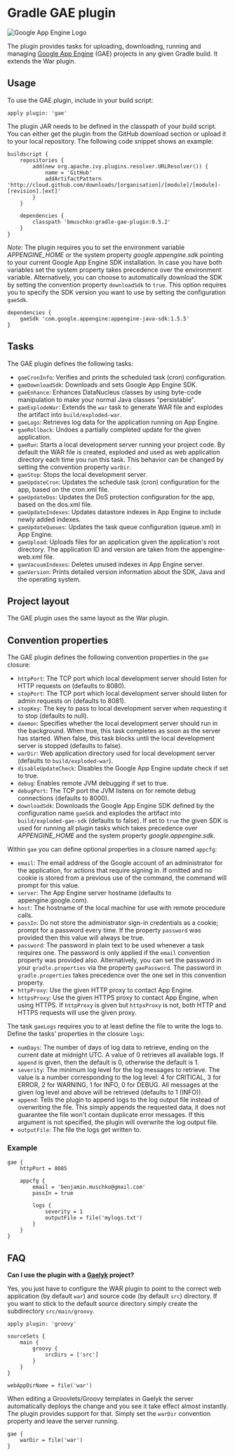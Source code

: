 # Gradle GAE plugin

![Google App Engine Logo](http://code.google.com/appengine/images/appengine_lowres.png)

The plugin provides tasks for uploading, downloading, running and managing [Google App Engine](http://code.google.com/appengine/)
(GAE) projects in any given Gradle build. It extends the War plugin.

## Usage

To use the GAE plugin, include in your build script:

    apply plugin: 'gae'

The plugin JAR needs to be defined in the classpath of your build script. You can either get the plugin from the GitHub
download section or upload it to your local repository. The following code snippet shows an example:

    buildscript {
        repositories {
            add(new org.apache.ivy.plugins.resolver.URLResolver()) {
                name = 'GitHub'
                addArtifactPattern 'http://cloud.github.com/downloads/[organisation]/[module]/[module]-[revision].[ext]'
            }
        }

        dependencies {
            classpath 'bmuschko:gradle-gae-plugin:0.5.2'
        }
    }

*Note:* The plugin requires you to set the environment variable _APPENGINE_HOME_ or the system property _google.appengine.sdk_
pointing to your current Google App Engine SDK installation. In case you have both variables set the system property takes
precedence over the environment variable. Alternatively, you can choose to automatically download the SDK by setting the
convention property `downloadSdk` to `true`. This option requires you to specify the SDK version you want to use by setting
the configuration `gaeSdk`.

    dependencies {
        gaeSdk 'com.google.appengine:appengine-java-sdk:1.5.5'
    }

## Tasks

The GAE plugin defines the following tasks:

* `gaeCronInfo`: Verifies and prints the scheduled task (cron) configuration.
* `gaeDownloadSdk`: Downloads and sets Google App Engine SDK.
* `gaeEnhance`: Enhances DataNucleus classes by using byte-code manipulation to make your normal Java classes "persistable".
* `gaeExplodeWar`: Extends the `war` task to generate WAR file and explodes the artifact into `build/exploded-war`.
* `gaeLogs`: Retrieves log data for the application running on App Engine.
* `gaeRollback`: Undoes a partially completed update for the given application.
* `gaeRun`: Starts a local development server running your project code. By default the WAR file is created, exploded and used as
web application directory each time you run this task. This behavior can be changed by setting the convention property
`warDir`.
* `gaeStop`: Stops the local development server.
* `gaeUpdateCron`: Updates the schedule task (cron) configuration for the app, based on the cron.xml file.
* `gaeUpdateDos`: Updates the DoS protection configuration for the app, based on the dos.xml file.
* `gaeUpdateIndexes`: Updates datastore indexes in App Engine to include newly added indexes.
* `gaeUpdateQueues`: Updates the task queue configuration (queue.xml) in App Engine.
* `gaeUpload`: Uploads files for an application given the application's root directory. The application ID and version are taken from the appengine-web.xml file.
* `gaeVacuumIndexes`: Deletes unused indexes in App Engine server.
* `gaeVersion`: Prints detailed version information about the SDK, Java and the operating system.

## Project layout

The GAE plugin uses the same layout as the War plugin.

## Convention properties

The GAE plugin defines the following convention properties in the `gae` closure:

* `httpPort`: The TCP port which local development server should listen for HTTP requests on (defaults to 8080).
* `stopPort`: The TCP port which local development server should listen for admin requests on (defaults to 8081).
* `stopKey`: The key to pass to local development server when requesting it to stop (defaults to null).
* `daemon`: Specifies whether the local development server should run in the background. When true, this task completes as
soon as the server has started. When false, this task blocks until the local development server is stopped (defaults to false).
* `warDir`: Web application directory used for local development server (defaults to `build/exploded-war`).
* `disableUpdateCheck`: Disables the Google App Engine update check if set to true.
* `debug`: Enables remote JVM debugging if set to true.
* `debugPort`: The TCP port the JVM listens on for remote debug connections (defaults to 8000).
* `downloadSdk`: Downloads the Google App Engine SDK defined by the configuration name `gaeSdk` and explodes the artifact into
`build/exploded-gae-sdk` (defaults to false). If set to `true` the given SDK is used for running all plugin tasks which
takes precedence over _APPENGINE_HOME_ and the system property _google.appengine.sdk_.

Within `gae` you can define optional properties in a closure named `appcfg`:

* `email`: The email address of the Google account of an administrator for the application, for actions that require signing in.
If omitted and no cookie is stored from a previous use of the command, the command will prompt for this value.
* `server`: The App Engine server hostname (defaults to appengine.google.com).
* `host`: The hostname of the local machine for use with remote procedure calls.
* `passIn`: Do not store the administrator sign-in credentials as a cookie; prompt for a password every time. If the property
`password` was provided then this value will always be true.
* `password`: The password in plain text to be used whenever a task requires one. The password is only applied if the `email`
convention property was provided also. Alternatively, you can set the password in your `gradle.properties` via the property
`gaePassword`. The password in `gradle.properties` takes precedence over the one set in this convention property.
* `httpProxy`: Use the given HTTP proxy to contact App Engine.
* `httpsProxy`: Use the given HTTPS proxy to contact App Engine, when using HTTPS. If `httpProxy` is given but `httpsProxy`
is not, both HTTP and HTTPS requests will use the given proxy.

The task `gaeLogs` requires you to at least define the file to write the logs to. Define the tasks' properties in the
closure `logs`:

* `numDays`: The number of days of log data to retrieve, ending on the current date at midnight UTC. A value of 0 retrieves
all available logs. If `append` is given, then the default is 0, otherwise the default is 1.
* `severity`: The minimum log level for the log messages to retrieve. The value is a number corresponding to the log
level: 4 for CRITICAL, 3 for ERROR, 2 for WARNING, 1 for INFO, 0 for DEBUG. All messages at the given log level and above
will be retrieved (defaults to 1 (INFO)).
* `append`: Tells the plugin to append logs to the log output file instead of overwriting the file. This simply appends the
requested data, it does not guarantee the file won't contain duplicate error messages. If this argument is not specified,
the plugin will overwrite the log output file.
* `outputFile`: The file the logs get written to.

### Example

    gae {
        httpPort = 8085

        appcfg {
            email = 'benjamin.muschko@gmail.com'
            passIn = true

            logs {
                severity = 1
                outputFile = file('mylogs.txt')
            }
        }
    }

## FAQ

**Can I use the plugin with a [Gaelyk](http://gaelyk.appspot.com/) project?**

Yes, you just have to configure the WAR plugin to point to the correct web application (by default `war`) and source code
(by default `src`) directory. If you want to stick to the default source directory simply create the subdirectory `src/main/groovy`.

    apply plugin: 'groovy'

    sourceSets {
        main {
            groovy {
                srcDirs = ['src']
            }
        }
    }

    webAppDirName = file('war')

When editing a Groovlets/Groovy templates in Gaelyk the server automatically deploys the change and you see it take effect almost instantly.
The plugin provides support for that. Simply set the `warDir` convention property and leave the server running.

    gae {
        warDir = file('war')
    }